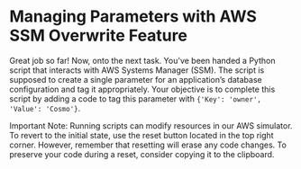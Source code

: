 # Managing Parameters with AWS SSM Overwrite Feature

Great job so far! Now, onto the next task. You've been handed a Python script that interacts with AWS Systems Manager (SSM). The script is supposed to create a single parameter for an application’s database configuration and tag it appropriately. Your objective is to complete this script by adding a code to tag this parameter with `{'Key': 'owner', 'Value': 'Cosmo'}`.

Important Note: Running scripts can modify resources in our AWS simulator. To revert to the initial state, use the reset button located in the top right corner. However, remember that resetting will erase any code changes. To preserve your code during a reset, consider copying it to the clipboard.